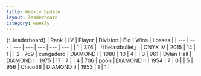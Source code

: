 ```yaml
---
title: Weekly Update
layout: leaderboard
category: weekly
---
```


{: .leaderboard}
| Rank | LV | Player | Division | Elo | Wins | Losses |
| --- | --- | --- | --- | --- | --- | --- |
| <span data-change="-">1</span> | 376 | <span title="ID: 641994">「thelastbullet」</span> | ONYX IV | <span data-change="-">2015</span> | <span data-change="-">14</span> | <span data-change="-">1</span> |
| <span data-change="0">2</span> | 769 | <span title="ID: 54134">cungadero</span> | DIAMOND I | <span data-change="-320">1980</span> | <span data-change="-175">10</span> | <span data-change="-87">4</span> |
| <span data-change="16">3</span> | 961 | <span title="ID: 174294">Dylan Hall</span> | DIAMOND I | <span data-change="-230">1975</span> | <span data-change="-81">17</span> | <span data-change="-49">7</span> |
| <span data-change="12">4</span> | 706 | <span title="ID: 540690">poon</span> | DIAMOND II | <span data-change="-258">1954</span> | <span data-change="-120">7</span> | <span data-change="-76">0</span> |
| <span data-change="-4">5</span> | 956 | <span title="ID: 409927">Chico38</span> | DIAMOND II | <span data-change="-377">1953</span> | <span data-change="-165">1</span> | <span data-change="-70">1</span> |